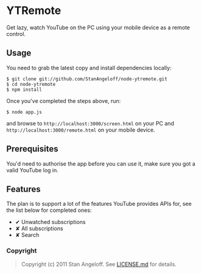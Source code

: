 YTRemote
========

Get lazy, watch YouTube on the PC using your mobile device as a remote control.

Usage
-----

You need to grab the latest copy and install dependencies locally:

    $ git clone git://github.com/StanAngeloff/node-ytremote.git
    $ cd node-ytremote
    $ npm install

Once you've completed the steps above, run:

    $ node app.js

and browse to `http://localhost:3000/screen.html` on your PC and `http://localhost:3000/remote.html` on your mobile device.

Prerequisites
-------------

You'd need to authorise the app before you can use it, make sure you got a valid YouTube log in.

Features
--------

The plan is to support a lot of the features YouTube provides APIs for, see the list below for completed ones:

- ✔ Unwatched subscriptions
- ✘ All subscriptions
- ✘ Search

### Copyright

> Copyright (c) 2011 Stan Angeloff. See [LICENSE.md](https://github.com/StanAngeloff/node-ytremote/blob/master/LICENSE.md) for details.
